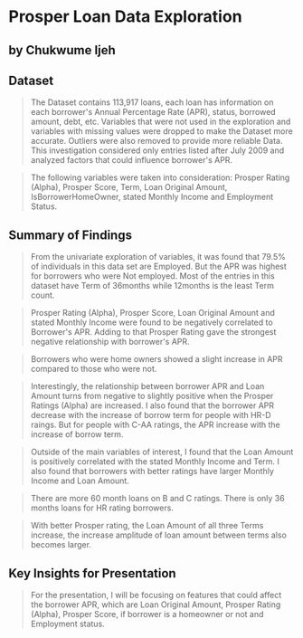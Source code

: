 # Prosper Loan Data Exploration
## by Chukwume Ijeh


## Dataset

> The Dataset contains 113,917 loans, each loan has information on each borrower's Annual Percentage Rate (APR), status, borrowed amount, debt, etc. Variables that were not used in the exploration and variables with missing values were dropped to make the Dataset more accurate. Outliers were also removed to provide more reliable Data. This investigation considered only entries listed after July 2009 and analyzed factors that could influence borrower's APR.

> The following variables were taken into consideration: Prosper Rating (Alpha), Prosper Score, Term, Loan Original Amount, IsBorrowerHomeOwner, stated Monthly Income and Employment Status.



## Summary of Findings

> From the univariate exploration of variables, it was found that 79.5% of individuals in this data set are Employed. But the APR was highest for borrowers who were Not employed. Most of the entries in this dataset have Term of 36months while 12months is the least Term count.

> Prosper Rating (Alpha), Prosper Score, Loan Original Amount and stated Monthly Income were found to be negatively correlated to Borrower's APR. Adding to that Prosper Rating gave the strongest negative relationship with borrower's APR.

> Borrowers who were home owners showed a slight increase in APR compared to those who were not.

> Interestingly, the relationship between borrower APR and Loan Amount turns from negative to slightly positive when the Prosper Ratings (Alpha) are increased. I also found that the borrower APR decrease with the increase of borrow term for people with HR-D raings. But for people with C-AA ratings, the APR increase with the increase of borrow term.

> Outside of the main variables of interest, I found that the Loan Amount is positively correlated with the stated Monthly Income and Term. I also found that borrowers with better ratings have larger Monthly Income and Loan Amount. 

> There are more 60 month loans on B and C ratings. There is only 36 months loans for HR rating borrowers. 

>With better Prosper rating, the Loan Amount of all three Terms increase, the increase amplitude of loan amount between terms also becomes larger.



## Key Insights for Presentation

> For the presentation, I will be focusing on features that could affect the borrower APR, which are Loan Original Amount, Prosper Rating (Alpha), Prosper Score, if borrower is a homeowner or not and Employment status.